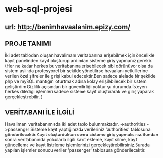 # web-sql-projesi
## url: http://benimhavaalanim.epizy.com/
## PROJE TANIMI
İki adet tablodan oluşan havalimanı veritabanına erişebilmek için öncelikle kayıt panelinden kayıt oluşturup ardından sisteme giriş yapmanız gerekir.
(Her ne kadar herkes bu veritabanına erişebilecek gibi görünüyor olsa da sistem aslında profesyonel bir şekilde yönetilirse havaalanı yetkililerine verilen özel şifreler ile girişi kabul edecektir.Ben sadece alelade bir şekilde php ve mySQL mantığını oturtmak adına kolay erişilebilecek bir sistem geliştirdim.Gizlilik açısından bir güvenilirliği yoktur şu durumda.İsteyen herkes dilediği işlemleri sadece sisteme kayıt oluşturarak ve giriş yaparak gerçekleştirebilir. )
## VERİTABANI İLE İLGİLİ
Havalimanı veritabanımızda iki adet tablo bulunmaktadır. ->authorities ->passenger
Sisteme kayıt yaptığınızda verileriniz 'authorities' tablosuna gönderilecektir.Kayıt oluşturduktan sonra sisteme giriş yapmalısınız.Bundan sonra veritabanında yolcularla ilgili kayıt ekleme, kayıt silme, kayıt güncelleme ve kayıt listeleme işlemlerinizi gerçekleştirebilirsiniz.Burada yapılan işlemler sonucu veriler 'passenger' tablosuna gönderilecektir.
